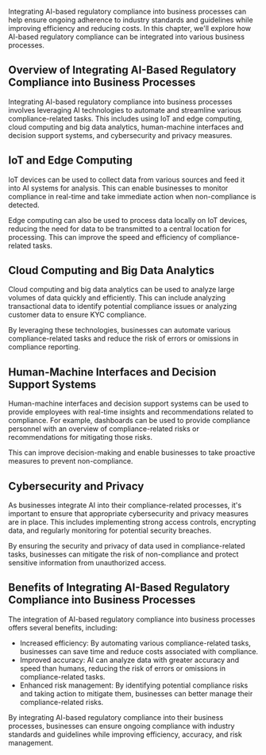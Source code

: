 
Integrating AI-based regulatory compliance into business processes can help ensure ongoing adherence to industry standards and guidelines while improving efficiency and reducing costs. In this chapter, we'll explore how AI-based regulatory compliance can be integrated into various business processes.

Overview of Integrating AI-Based Regulatory Compliance into Business Processes
------------------------------------------------------------------------------

Integrating AI-based regulatory compliance into business processes involves leveraging AI technologies to automate and streamline various compliance-related tasks. This includes using IoT and edge computing, cloud computing and big data analytics, human-machine interfaces and decision support systems, and cybersecurity and privacy measures.

IoT and Edge Computing
----------------------

IoT devices can be used to collect data from various sources and feed it into AI systems for analysis. This can enable businesses to monitor compliance in real-time and take immediate action when non-compliance is detected.

Edge computing can also be used to process data locally on IoT devices, reducing the need for data to be transmitted to a central location for processing. This can improve the speed and efficiency of compliance-related tasks.

Cloud Computing and Big Data Analytics
--------------------------------------

Cloud computing and big data analytics can be used to analyze large volumes of data quickly and efficiently. This can include analyzing transactional data to identify potential compliance issues or analyzing customer data to ensure KYC compliance.

By leveraging these technologies, businesses can automate various compliance-related tasks and reduce the risk of errors or omissions in compliance reporting.

Human-Machine Interfaces and Decision Support Systems
-----------------------------------------------------

Human-machine interfaces and decision support systems can be used to provide employees with real-time insights and recommendations related to compliance. For example, dashboards can be used to provide compliance personnel with an overview of compliance-related risks or recommendations for mitigating those risks.

This can improve decision-making and enable businesses to take proactive measures to prevent non-compliance.

Cybersecurity and Privacy
-------------------------

As businesses integrate AI into their compliance-related processes, it's important to ensure that appropriate cybersecurity and privacy measures are in place. This includes implementing strong access controls, encrypting data, and regularly monitoring for potential security breaches.

By ensuring the security and privacy of data used in compliance-related tasks, businesses can mitigate the risk of non-compliance and protect sensitive information from unauthorized access.

Benefits of Integrating AI-Based Regulatory Compliance into Business Processes
------------------------------------------------------------------------------

The integration of AI-based regulatory compliance into business processes offers several benefits, including:

* Increased efficiency: By automating various compliance-related tasks, businesses can save time and reduce costs associated with compliance.
* Improved accuracy: AI can analyze data with greater accuracy and speed than humans, reducing the risk of errors or omissions in compliance-related tasks.
* Enhanced risk management: By identifying potential compliance risks and taking action to mitigate them, businesses can better manage their compliance-related risks.

By integrating AI-based regulatory compliance into their business processes, businesses can ensure ongoing compliance with industry standards and guidelines while improving efficiency, accuracy, and risk management.


